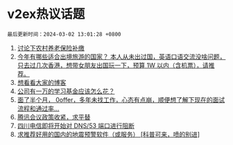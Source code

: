 # v2ex热议话题

`最后更新时间：2024-03-02 13:01:28 +0800`

1. [讨论下农村养老保险补缴](https://www.v2ex.com/t/1019767)
1. [今年有哪些适合出境旅游的国家？ 本人从未出过国，英语口语交流没啥问题，只去过几次香港，想带女朋友出国玩一下，预算 1W 以内（含机票），请推荐。](https://www.v2ex.com/t/1019779)
1. [想看看大家的博客](https://www.v2ex.com/t/1019932)
1. [公司有一万的学习基金应该怎么花？](https://www.v2ex.com/t/1019782)
1. [面了半个月， 0offer，多年未找工作，心态有点崩，顺便想了解下现在的面试流程和通过率...](https://www.v2ex.com/t/1019889)
1. [腾讯会议政策收紧，求平替](https://www.v2ex.com/t/1019892)
1. [四川电信即将开始对 DNS/53 端口进行阻断](https://www.v2ex.com/t/1019877)
1. [求推荐好用的国内的地震预警软件（或服务） [科普可来，喷的别进]](https://www.v2ex.com/t/1019849)

